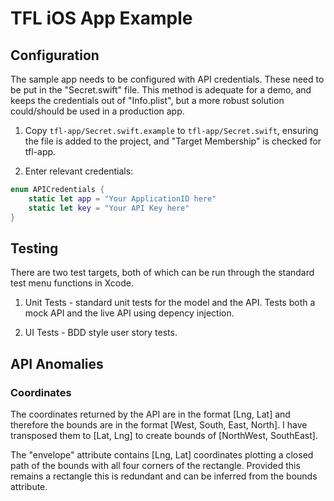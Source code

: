 
# TFL iOS App Example  #

##  Configuration ##

The sample app needs to be configured with API credentials. These need to be put in the "Secret.swift" file. This method is adequate for a demo, and keeps the credentials
out of "Info.plist", but a more robust solution could/should be used in a production app.

1. Copy `tfl-app/Secret.swift.example`  to `tfl-app/Secret.swift`, ensuring the file is added to the project, and "Target Membership" is checked for tfl-app.

2. Enter relevant credentials:

```Swift
enum APICredentials {
    static let app = "Your ApplicationID here"
    static let key = "Your API Key here"
}
```

##  Testing ##

There are two test targets, both of which can be run through the standard test menu functions in Xcode.

1. Unit Tests - standard unit tests for the model and the API. Tests both a mock API and the live API using depency injection.

2. UI Tests - BDD style user story tests.



##  API Anomalies ##

### Coordinates ###

The coordinates returned by the API are in the format [Lng, Lat] and therefore the bounds are in the format [West, South, East, North]. I have transposed them to [Lat, Lng] to create bounds of  [NorthWest, SouthEast].

The "envelope" attribute contains [Lng, Lat] coordinates plotting a closed path of the bounds with all four corners of the rectangle. Provided this remains a rectangle this is redundant and can be inferred from the bounds attribute.
